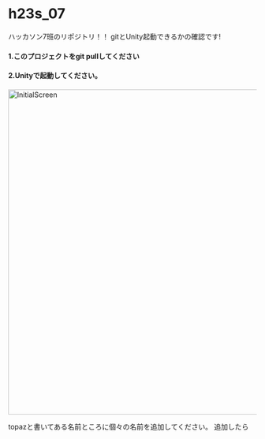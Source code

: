 # h23s_07

ハッカソン7班のリポジトリ！！
gitとUnity起動できるかの確認です!

#### 1.このプロジェクトを**git pull**してください
#### 2.Unityで起動してください。

<img width="660" alt="InitialScreen" src="https://github.com/traP-jp/h23s_07/assets/42463313/35e80739-d570-4047-9d54-00df19eee808">

topazと書いてある名前ところに個々の名前を追加してください。
追加したら

